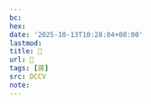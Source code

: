 ```yaml
---
bc:
hex:
date: '2025-10-13T10:28:04+08:00'
lastmod:
title: 􄩔
url: 􄩔
tags: [䉃]
src: DCCV
note:
---
```

